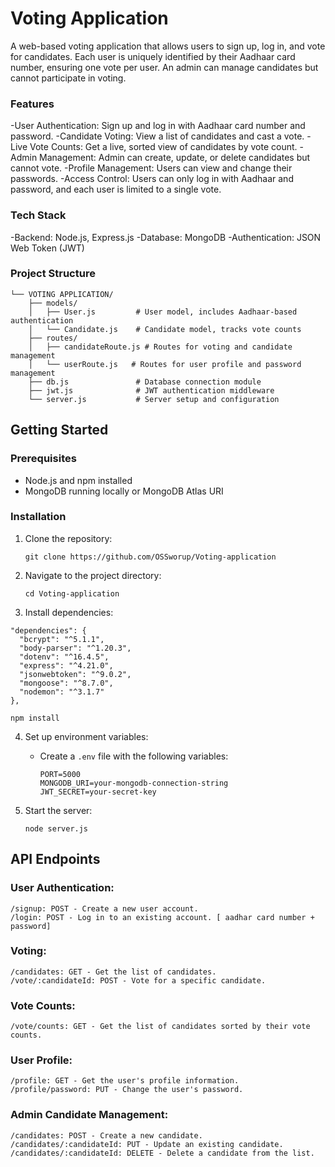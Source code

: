 # Voting Application

A web-based voting application that allows users to sign up, log in, and vote for candidates. Each user is uniquely identified by their Aadhaar card number, ensuring one vote per user. An admin can manage candidates but cannot participate in voting.

### Features

 -User Authentication: Sign up and log in with Aadhaar card number and password.
 -Candidate Voting: View a list of candidates and cast a vote.
 -Live Vote Counts: Get a live, sorted view of candidates by vote count.
 -Admin Management: Admin can create, update, or delete candidates but cannot vote.
 -Profile Management: Users can view and change their passwords.
 -Access Control: Users can only log in with Aadhaar and password, and each user is limited to a single vote.

### Tech Stack

-Backend: Node.js, Express.js
-Database: MongoDB
-Authentication: JSON Web Token (JWT)

### Project Structure
```
└── VOTING APPLICATION/
    ├── models/
    │   ├── User.js         # User model, includes Aadhaar-based authentication
    │   └── Candidate.js    # Candidate model, tracks vote counts
    ├── routes/
    │   ├── candidateRoute.js # Routes for voting and candidate management
    │   └── userRoute.js   # Routes for user profile and password management
    ├── db.js               # Database connection module
    ├── jwt.js              # JWT authentication middleware
    └── server.js           # Server setup and configuration
```


## Getting Started

### Prerequisites
- Node.js and npm installed
- MongoDB running locally or MongoDB Atlas URI

### Installation
1. Clone the repository:
    ```
   git clone https://github.com/OSSworup/Voting-application
    ```
   
2. Navigate to the project directory:
   ```
   cd Voting-application
   ```
3. Install dependencies:
  ```
 "dependencies": {
    "bcrypt": "^5.1.1",
    "body-parser": "^1.20.3",
    "dotenv": "^16.4.5",
    "express": "^4.21.0",
    "jsonwebtoken": "^9.0.2",
    "mongoose": "^8.7.0",
    "nodemon": "^3.1.7"
  },
```
   ```
   npm install
   ```
4. Set up environment variables:
   - Create a `.env` file with the following variables:
     ```
     PORT=5000
     MONGODB_URI=your-mongodb-connection-string
     JWT_SECRET=your-secret-key
     ```

5. Start the server:
   ```
   node server.js
   ```

## API Endpoints

### User Authentication:
    /signup: POST - Create a new user account.
    /login: POST - Log in to an existing account. [ aadhar card number + password]

### Voting:
    /candidates: GET - Get the list of candidates.
    /vote/:candidateId: POST - Vote for a specific candidate.

### Vote Counts:
    /vote/counts: GET - Get the list of candidates sorted by their vote counts.

### User Profile:
    /profile: GET - Get the user's profile information.
    /profile/password: PUT - Change the user's password.

### Admin Candidate Management:
    /candidates: POST - Create a new candidate.
    /candidates/:candidateId: PUT - Update an existing candidate.
    /candidates/:candidateId: DELETE - Delete a candidate from the list.

